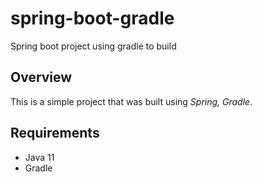 # spring-boot-gradle
Spring boot project using gradle to build

## Overview
This is a simple project that was built using *Spring, Gradle*.

## Requirements
* Java 11
* Gradle
